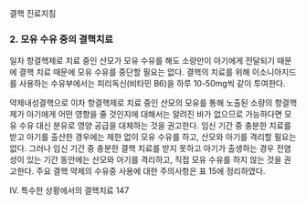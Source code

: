결핵 진료지침

### 2. 모유 수유 중의 결핵치료

일차 항결핵제로 치료 중인 산모가 모유 수유를 해도 소량만이 아기에게 전달되기 때문에 결핵 치료 때문에 모유 수유를 중단할 필요는 없다. 결핵의 치료를 위해 이소니아지드를 사용하는 수유부에서는 피리독신(비타민 B6)을 하루 10-50mg씩 같이 투여한다.

약제내성결핵으로 이차 항결핵제로 치료 중인 산모의 모유를 통해 노출된 소량의 항결핵제가 아기에게 어떤 영향을 줄 것인지에 대해서는 알려진 바가 없으므로 가능하다면 모유 수유 대신 분유로 영양 공급을 대체하는 것을 권고한다. 임신 기간 중 충분한 치료를 받고 아기를 출산한 경우에는 제한 없이 모유 수유를 하고, 산모와 아기를 격리할 필요는 없다. 그러나 임신 기간 중 충분한 결핵 치료를 받지 못하고 아기가 출생하는 경우 전염성이 있는 기간 동안에는 산모와 아기를 격리하고, 직접 모유 수유를 하지 않는 것을 권고한다. 주요 결핵 약제의 수유중 사용에 대한 주의사항은 표 15에 정리하였다.

IV. 특수한 상황에서의 결핵치료 <PAGE>147